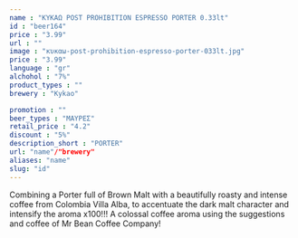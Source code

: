 ```yaml
---
name : "ΚΥΚΑΩ POST PROHIBITION ESPRESSO PORTER 0.33lt"
id : "beer164"
price : "3.99"
url : ""
image : "κυκαω-post-prohibition-espresso-porter-033lt.jpg"
price : "3.99"
language : "gr"
alchohol : "7%"
product_types : ""
brewery : "Kykao"

promotion : ""
beer_types : "ΜΑΥΡΕΣ"
retail_price : "4.2"
discount : "5%"
description_short : "PORTER"
url: "name"/"brewery"
aliases: "name"
slug: "id"
---
```


Combining a Porter full of Brown Malt with a beautifully roasty and intense coffee from Colombia Villa Alba, to accentuate the dark malt character and intensify the aroma x100!!!
A colossal coffee aroma using the suggestions and coffee of Mr Bean Coffee Company!
